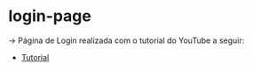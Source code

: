 # login-page

-> Página de Login realizada com o tutorial do YouTube a seguir:

* [Tutorial](https://youtu.be/69-WfrVBli8)
